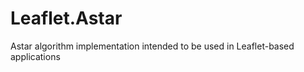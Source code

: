 Leaflet.Astar
=============

Astar algorithm implementation intended to be used in Leaflet-based applications
